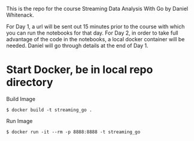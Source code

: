 This is the repo for the course Streaming Data Analysis With Go by Daniel Whitenack.

For Day 1, a url will be sent out 15 minutes prior to the course with which you can run the notebooks for that day.
For Day 2, in order to take full advantage of the code in the notebooks, a local docker container will be needed. Daniel will go through details at the end of Day 1. 

# Start Docker, be in local repo directory

Build Image

    $ docker build -t streaming_go .
    
Run Image

    $ docker run -it --rm -p 8888:8888 -t streaming_go